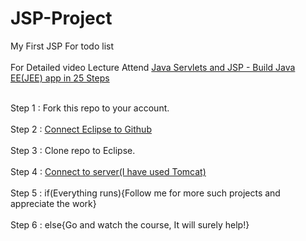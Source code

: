 # JSP-Project
My First JSP For todo list<br><br>
For Detailed video Lecture Attend [Java Servlets and JSP - Build Java EE(JEE) app in 25 Steps](https://www.udemy.com/course/learn-java-servlets-and-jsp-web-application-in-25-steps/learn/lecture/4323944)<br><br>


Step 1 : Fork this repo to your account.<br><br>
Step 2 : [Connect Eclipse to Github](https://www.youtube.com/watch?v=LPT7v69guVY&list=PLhW3qG5bs-L8OlICbNX9u4MZ3rAt5c5GG&index=11&t=0s)<br><br>
Step 3 : Clone repo to Eclipse.<br><br>
Step 4 : [Connect to server(I have used Tomcat)](https://www.youtube.com/watch?v=PH-bK3g2YmU)<br><br>
Step 5 : if(Everything runs){Follow me for more such projects and appreciate the work}<br><br>
Step 6 : else{Go and watch the course, It will surely help!}<br><br>
